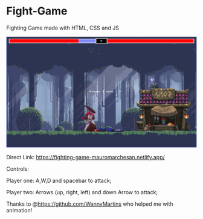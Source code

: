 # Fight-Game

Fighting Game made with HTML, CSS and JS

<img src=img/Screenshot.png></img>

Direct Link: https://fighting-game-mauromarchesan.netlify.app/

Controls:

Player one: A,W,D and spacebar to attack;

Player two: Arrows (up, right, left) and down Arrow to attack;

Thanks to @https://github.com/WannyMartins who helped me with animation!
